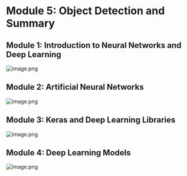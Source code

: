 

# Module 5: Object Detection and Summary
## Module 1: Introduction to Neural Networks and Deep Learning
![image.png](https://prod-files-secure.s3.us-west-2.amazonaws.com/03e82b26-cccb-4906-bb56-adabcbdc0655/a8d40bcb-c482-4026-8872-311e16b2dc63/image.png?X-Amz-Algorithm=AWS4-HMAC-SHA256&X-Amz-Content-Sha256=UNSIGNED-PAYLOAD&X-Amz-Credential=ASIAZI2LB4663PE5GOG2%2F20250131%2Fus-west-2%2Fs3%2Faws4_request&X-Amz-Date=20250131T062059Z&X-Amz-Expires=3600&X-Amz-Security-Token=IQoJb3JpZ2luX2VjEKr%2F%2F%2F%2F%2F%2F%2F%2F%2F%2FwEaCXVzLXdlc3QtMiJHMEUCIQCiatoVvjuIZbplwbK4jYZK1lbwGCagRou8fSlR1PTNmgIgav7z8uSW81QcUBRetTC6ujngFFmAUET72eO9%2FVONIyQqiAQIs%2F%2F%2F%2F%2F%2F%2F%2F%2F%2F%2FARAAGgw2Mzc0MjMxODM4MDUiDJiJL5qajRjW72C6ISrcA4YyI1FmoGTtRxuTu82kgs7Arg9uPnGBEYiuPNz0cbArM8V8qJ7fCyg%2BSR%2B9n1awfoQS3gfPjUU6rp1ZRP29skM2lbK709lXnXZhHv3C3Ld0GYh76huPyFt%2BOM0mOw3AQU%2F9QJJkwGSTV2i6WGR2qppZ9jJKapNcKnwaiCfeiGkS2X%2Fuek%2BzDgmXbWW6oD5xb3aaZtEhe4qBfJj3iaJTlm5gb0EeveKh0dq%2B%2FCF0fFkxNg1yBfYAuBZ45CxmEOwFYUqJB1M0kxBjn3vz1A%2FXzoZMq9g3wnPwamMTrmrnE1WRybBt2sC8HqAmee5UUylqyVMx9mZ%2BoZY5peE1u%2BapnVsPq5Yl3vJ%2B95fEOqDmEiIZco3kQkekgvPWws5tuCscdYe47C38ME8mYvzTmfwFiHID0EBW6BkxhIoaxmbeQtCOL%2FiBXaO2C7JuhlMYbiUAIcZZ3HOMugFOGZ6GD00SxNSFA9211mKdVS17EImRufYiSl6%2F1oPm%2BApLyxB8t0z%2BLtMjVmI33VpLeadFjid7w9wbBC8NBazKSPO2IxyELybL4mw1UOorFwilN7zUScNmEE7UQwNXup%2F40d0P0GCqyWgEQgyHOOXpId%2FLbttUZK1761BOu0PQ7xV0BSa0MODQ8LwGOqUBL38UMGoWWtWKRgvxDM5JJ3S03gWz3W29zHLLaLEqL7KdcfzUrwTJUJU04PLXWUxq%2FZq0h8IhsvVzwUJE5HXYPsQ6bJ4uuk%2BHV2%2FhFHB4cvXN4jI7MJMMoTyiXNzDLuzOleo6AhKAm%2FrMUTOCyQalUzUfruL5zuCVtwCu6gB%2B7Hlf2xBXkhsu3ITwIVbWeLjuh98eKOBN%2FxKTRdAityhtdsZdnGZE&X-Amz-Signature=e0bb2973e7ced286b39cb902f392ca859afa829d640755eb31b31d5e8dd2348f&X-Amz-SignedHeaders=host&x-id=GetObject)
## Module 2: Artificial Neural Networks
![image.png](https://prod-files-secure.s3.us-west-2.amazonaws.com/03e82b26-cccb-4906-bb56-adabcbdc0655/5157ca89-62da-41d9-a98f-6432b71047a9/image.png?X-Amz-Algorithm=AWS4-HMAC-SHA256&X-Amz-Content-Sha256=UNSIGNED-PAYLOAD&X-Amz-Credential=ASIAZI2LB4663PE5GOG2%2F20250131%2Fus-west-2%2Fs3%2Faws4_request&X-Amz-Date=20250131T062059Z&X-Amz-Expires=3600&X-Amz-Security-Token=IQoJb3JpZ2luX2VjEKr%2F%2F%2F%2F%2F%2F%2F%2F%2F%2FwEaCXVzLXdlc3QtMiJHMEUCIQCiatoVvjuIZbplwbK4jYZK1lbwGCagRou8fSlR1PTNmgIgav7z8uSW81QcUBRetTC6ujngFFmAUET72eO9%2FVONIyQqiAQIs%2F%2F%2F%2F%2F%2F%2F%2F%2F%2F%2FARAAGgw2Mzc0MjMxODM4MDUiDJiJL5qajRjW72C6ISrcA4YyI1FmoGTtRxuTu82kgs7Arg9uPnGBEYiuPNz0cbArM8V8qJ7fCyg%2BSR%2B9n1awfoQS3gfPjUU6rp1ZRP29skM2lbK709lXnXZhHv3C3Ld0GYh76huPyFt%2BOM0mOw3AQU%2F9QJJkwGSTV2i6WGR2qppZ9jJKapNcKnwaiCfeiGkS2X%2Fuek%2BzDgmXbWW6oD5xb3aaZtEhe4qBfJj3iaJTlm5gb0EeveKh0dq%2B%2FCF0fFkxNg1yBfYAuBZ45CxmEOwFYUqJB1M0kxBjn3vz1A%2FXzoZMq9g3wnPwamMTrmrnE1WRybBt2sC8HqAmee5UUylqyVMx9mZ%2BoZY5peE1u%2BapnVsPq5Yl3vJ%2B95fEOqDmEiIZco3kQkekgvPWws5tuCscdYe47C38ME8mYvzTmfwFiHID0EBW6BkxhIoaxmbeQtCOL%2FiBXaO2C7JuhlMYbiUAIcZZ3HOMugFOGZ6GD00SxNSFA9211mKdVS17EImRufYiSl6%2F1oPm%2BApLyxB8t0z%2BLtMjVmI33VpLeadFjid7w9wbBC8NBazKSPO2IxyELybL4mw1UOorFwilN7zUScNmEE7UQwNXup%2F40d0P0GCqyWgEQgyHOOXpId%2FLbttUZK1761BOu0PQ7xV0BSa0MODQ8LwGOqUBL38UMGoWWtWKRgvxDM5JJ3S03gWz3W29zHLLaLEqL7KdcfzUrwTJUJU04PLXWUxq%2FZq0h8IhsvVzwUJE5HXYPsQ6bJ4uuk%2BHV2%2FhFHB4cvXN4jI7MJMMoTyiXNzDLuzOleo6AhKAm%2FrMUTOCyQalUzUfruL5zuCVtwCu6gB%2B7Hlf2xBXkhsu3ITwIVbWeLjuh98eKOBN%2FxKTRdAityhtdsZdnGZE&X-Amz-Signature=b0d24908b11ac46003634cd8f0c414de0a30f46b6f991c5ac83e61aee9faf5e5&X-Amz-SignedHeaders=host&x-id=GetObject)
## Module 3: Keras and Deep Learning Libraries
![image.png](https://prod-files-secure.s3.us-west-2.amazonaws.com/03e82b26-cccb-4906-bb56-adabcbdc0655/5089ce50-05f1-470d-ad42-42503bf1df5f/image.png?X-Amz-Algorithm=AWS4-HMAC-SHA256&X-Amz-Content-Sha256=UNSIGNED-PAYLOAD&X-Amz-Credential=ASIAZI2LB4663PE5GOG2%2F20250131%2Fus-west-2%2Fs3%2Faws4_request&X-Amz-Date=20250131T062059Z&X-Amz-Expires=3600&X-Amz-Security-Token=IQoJb3JpZ2luX2VjEKr%2F%2F%2F%2F%2F%2F%2F%2F%2F%2FwEaCXVzLXdlc3QtMiJHMEUCIQCiatoVvjuIZbplwbK4jYZK1lbwGCagRou8fSlR1PTNmgIgav7z8uSW81QcUBRetTC6ujngFFmAUET72eO9%2FVONIyQqiAQIs%2F%2F%2F%2F%2F%2F%2F%2F%2F%2F%2FARAAGgw2Mzc0MjMxODM4MDUiDJiJL5qajRjW72C6ISrcA4YyI1FmoGTtRxuTu82kgs7Arg9uPnGBEYiuPNz0cbArM8V8qJ7fCyg%2BSR%2B9n1awfoQS3gfPjUU6rp1ZRP29skM2lbK709lXnXZhHv3C3Ld0GYh76huPyFt%2BOM0mOw3AQU%2F9QJJkwGSTV2i6WGR2qppZ9jJKapNcKnwaiCfeiGkS2X%2Fuek%2BzDgmXbWW6oD5xb3aaZtEhe4qBfJj3iaJTlm5gb0EeveKh0dq%2B%2FCF0fFkxNg1yBfYAuBZ45CxmEOwFYUqJB1M0kxBjn3vz1A%2FXzoZMq9g3wnPwamMTrmrnE1WRybBt2sC8HqAmee5UUylqyVMx9mZ%2BoZY5peE1u%2BapnVsPq5Yl3vJ%2B95fEOqDmEiIZco3kQkekgvPWws5tuCscdYe47C38ME8mYvzTmfwFiHID0EBW6BkxhIoaxmbeQtCOL%2FiBXaO2C7JuhlMYbiUAIcZZ3HOMugFOGZ6GD00SxNSFA9211mKdVS17EImRufYiSl6%2F1oPm%2BApLyxB8t0z%2BLtMjVmI33VpLeadFjid7w9wbBC8NBazKSPO2IxyELybL4mw1UOorFwilN7zUScNmEE7UQwNXup%2F40d0P0GCqyWgEQgyHOOXpId%2FLbttUZK1761BOu0PQ7xV0BSa0MODQ8LwGOqUBL38UMGoWWtWKRgvxDM5JJ3S03gWz3W29zHLLaLEqL7KdcfzUrwTJUJU04PLXWUxq%2FZq0h8IhsvVzwUJE5HXYPsQ6bJ4uuk%2BHV2%2FhFHB4cvXN4jI7MJMMoTyiXNzDLuzOleo6AhKAm%2FrMUTOCyQalUzUfruL5zuCVtwCu6gB%2B7Hlf2xBXkhsu3ITwIVbWeLjuh98eKOBN%2FxKTRdAityhtdsZdnGZE&X-Amz-Signature=745d6dcb0c01ee9325083095aeafe83a1e2e489ddfe2d131e6595a56c44e2f9d&X-Amz-SignedHeaders=host&x-id=GetObject)
## Module 4: Deep Learning Models
![image.png](https://prod-files-secure.s3.us-west-2.amazonaws.com/03e82b26-cccb-4906-bb56-adabcbdc0655/4e22fcb0-cfbc-4d28-b961-b9b8fde071f0/image.png?X-Amz-Algorithm=AWS4-HMAC-SHA256&X-Amz-Content-Sha256=UNSIGNED-PAYLOAD&X-Amz-Credential=ASIAZI2LB4663PE5GOG2%2F20250131%2Fus-west-2%2Fs3%2Faws4_request&X-Amz-Date=20250131T062059Z&X-Amz-Expires=3600&X-Amz-Security-Token=IQoJb3JpZ2luX2VjEKr%2F%2F%2F%2F%2F%2F%2F%2F%2F%2FwEaCXVzLXdlc3QtMiJHMEUCIQCiatoVvjuIZbplwbK4jYZK1lbwGCagRou8fSlR1PTNmgIgav7z8uSW81QcUBRetTC6ujngFFmAUET72eO9%2FVONIyQqiAQIs%2F%2F%2F%2F%2F%2F%2F%2F%2F%2F%2FARAAGgw2Mzc0MjMxODM4MDUiDJiJL5qajRjW72C6ISrcA4YyI1FmoGTtRxuTu82kgs7Arg9uPnGBEYiuPNz0cbArM8V8qJ7fCyg%2BSR%2B9n1awfoQS3gfPjUU6rp1ZRP29skM2lbK709lXnXZhHv3C3Ld0GYh76huPyFt%2BOM0mOw3AQU%2F9QJJkwGSTV2i6WGR2qppZ9jJKapNcKnwaiCfeiGkS2X%2Fuek%2BzDgmXbWW6oD5xb3aaZtEhe4qBfJj3iaJTlm5gb0EeveKh0dq%2B%2FCF0fFkxNg1yBfYAuBZ45CxmEOwFYUqJB1M0kxBjn3vz1A%2FXzoZMq9g3wnPwamMTrmrnE1WRybBt2sC8HqAmee5UUylqyVMx9mZ%2BoZY5peE1u%2BapnVsPq5Yl3vJ%2B95fEOqDmEiIZco3kQkekgvPWws5tuCscdYe47C38ME8mYvzTmfwFiHID0EBW6BkxhIoaxmbeQtCOL%2FiBXaO2C7JuhlMYbiUAIcZZ3HOMugFOGZ6GD00SxNSFA9211mKdVS17EImRufYiSl6%2F1oPm%2BApLyxB8t0z%2BLtMjVmI33VpLeadFjid7w9wbBC8NBazKSPO2IxyELybL4mw1UOorFwilN7zUScNmEE7UQwNXup%2F40d0P0GCqyWgEQgyHOOXpId%2FLbttUZK1761BOu0PQ7xV0BSa0MODQ8LwGOqUBL38UMGoWWtWKRgvxDM5JJ3S03gWz3W29zHLLaLEqL7KdcfzUrwTJUJU04PLXWUxq%2FZq0h8IhsvVzwUJE5HXYPsQ6bJ4uuk%2BHV2%2FhFHB4cvXN4jI7MJMMoTyiXNzDLuzOleo6AhKAm%2FrMUTOCyQalUzUfruL5zuCVtwCu6gB%2B7Hlf2xBXkhsu3ITwIVbWeLjuh98eKOBN%2FxKTRdAityhtdsZdnGZE&X-Amz-Signature=42db204ab2f29e3b00e116b195ca3883c84ad20bda637672ce888c1f1a961b31&X-Amz-SignedHeaders=host&x-id=GetObject)